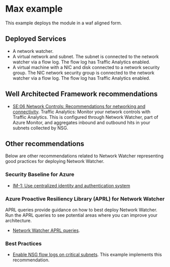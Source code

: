 # Max example

This example deploys the module in a waf aligned form.  

## Deployed Services

- A network watcher.  
- A virtual network and subnet.  The subnet is connected to the network watcher via a flow log.  The flow log has Traffic Analytics enabled.
- A virtual machine with a NIC and disk connected to a network security group.  The NIC network security group is connected to the network watcher via a flow log.  The flow log has Traffic Analytics enabled.

## Well Architected Framework recommendations

- [SE:06 Network Controls: Recommendations for networking and connectivity](https://learn.microsoft.com/en-us/azure/well-architected/security/networking).  Traffic Analytics: Monitor your network controls with Traffic Analytics. This is configured through Network Watcher, part of Azure Monitor, and aggregates inbound and outbound hits in your subnets collected by NSG.

## Other recommendations

Below are other recommendations related to Network Watcher representing good practices for deploying Network Watcher.

### Security Baseline for Azure

- [IM-1: Use centralized identity and authentication system](https://learn.microsoft.com/en-us/security/benchmark/azure/baselines/network-watcher-security-baseline#im-1-use-centralized-identity-and-authentication-system)

### Azure Proactive Resiliency Library (APRL) for Network Watcher

APRL queries provide guidance on how to best deploy Network Watcher.  Run the APRL queries to see potential areas where you can improve your architecture. 

- [Network Watcher APRL queries](https://azure.github.io/Azure-Proactive-Resiliency-Library/services/networking/network-watcher/).

### Best Practices

- [Enable NSG flow logs on critical subnets](https://learn.microsoft.com/en-us/azure/network-watcher/nsg-flow-logs-overview#best-practices).  This example implements this recommendation.